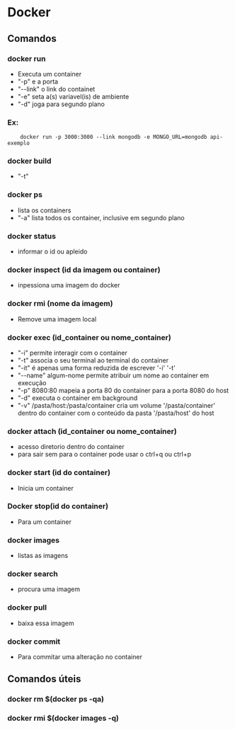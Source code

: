 # Docker

## Comandos 
### docker run
- Executa um container 
- "-p" e a porta
- "--link" o link do containet
- "-e" seta a(s) variavel(is) de ambiente
- "-d" joga para segundo plano
### Ex:
```shel
    docker run -p 3000:3000 --link mongodb -e MONGO_URL=mongodb api-exemplo
````

### docker build
- "-t"

### docker ps
- lista os containers
- "-a" lista todos os container, inclusive em segundo plano

### docker status
- informar o id ou apleido

### docker inspect (id da imagem ou container)
- inpessiona uma imagem do docker

### docker rmi (nome da imagem)
- Remove uma imagem local

### docker exec (id_container ou nome_container) 
- "-i" permite interagir com o container
- "-t" associa o seu terminal ao terminal do container
- "-it" é apenas uma forma reduzida de escrever '-i' '-t'
- "--name" algum-nome permite atribuir um nome ao container em execução
- "-p" 8080:80 mapeia a porta 80 do container para a porta 8080 do host
- "-d" executa o container em background
- "-v" /pasta/host:/pasta/container cria um volume '/pasta/container' dentro do container com o conteúdo da pasta '/pasta/host' do host
### docker attach (id_container ou nome_container)
- acesso diretorio dentro do container
- para sair sem para o container pode usar o ctrl+q ou ctrl+p
### docker start (id do container)
- Inicia um container
### Docker stop(id do container)
- Para um container

### docker images
- listas as imagens
### docker search 
- procura uma imagem
### docker pull 
- baixa essa imagem
### docker commit
- Para commitar uma alteração no container

## Comandos úteis
### docker rm $(docker ps -qa)
### docker rmi $(docker images -q)


